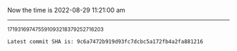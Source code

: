 Now the time is 2022-08-29 11:21:00 am

---

<small>171931697475591093218379252716203</small>

```txt
Latest commit SHA is: 9c6a7472b919d93fc7dcbc5a172fb4a2fa881216
```
